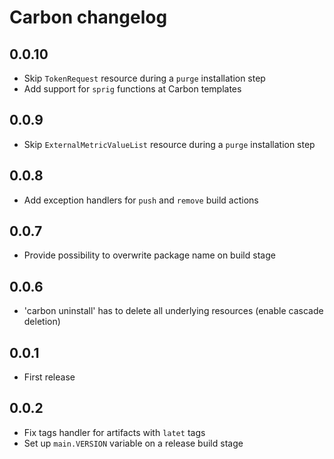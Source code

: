 # Carbon changelog

## 0.0.10
* Skip `TokenRequest` resource during a `purge` installation step
* Add support for `sprig` functions at Carbon templates

## 0.0.9
* Skip `ExternalMetricValueList` resource during a `purge` installation step

## 0.0.8
* Add exception handlers for `push` and `remove` build actions

## 0.0.7
* Provide possibility to overwrite package name on build stage

## 0.0.6
* 'carbon uninstall' has to delete all underlying resources (enable cascade deletion)

## 0.0.1
* First release

## 0.0.2
* Fix tags handler for artifacts with `latet` tags
* Set up `main.VERSION` variable on a release build stage